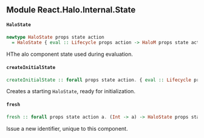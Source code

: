 ## Module React.Halo.Internal.State

#### `HaloState`

``` purescript
newtype HaloState props state action
  = HaloState { eval :: Lifecycle props action -> HaloM props state action Aff Unit, finalized :: Ref Boolean, forks :: Ref (Map ForkId (Fiber Unit)), fresh :: Ref Int, props :: Ref props, state :: Ref state, subscriptions :: Ref (Map SubscriptionId (Effect Unit)), update :: state -> Effect Unit }
```

HThe alo component state used during evaluation.

#### `createInitialState`

``` purescript
createInitialState :: forall props state action. { eval :: Lifecycle props action -> HaloM props state action Aff Unit, props :: props, state :: state, update :: state -> Effect Unit } -> Effect (HaloState props state action)
```

Creates a starting `HaloState`, ready for initialization.

#### `fresh`

``` purescript
fresh :: forall props state action a. (Int -> a) -> HaloState props state action -> Effect a
```

Issue a new identifier, unique to this component.


